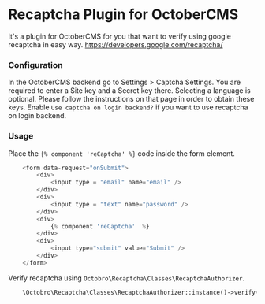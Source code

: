 # Recaptcha Plugin for OctoberCMS
It's a plugin for OctoberCMS for you that want to verify using google recaptcha in easy way.
https://developers.google.com/recaptcha/

### Configuration
In the OctoberCMS backend go to Settings > Captcha Settings. You are required to enter a Site key and a Secret key there. Selecting a language is optional. Please follow the instructions on that page in order to obtain these keys. Enable `Use captcha on login backend?` if you want to use recaptcha on login backend.

### Usage
Place the `{% component 'reCaptcha' %}` code inside the form element.
```php
    <form data-request="onSubmit">
        <div>
            <input type = "email" name="email" />
        </div>
        <div>
            <input type = "text" name="password" />
        </div>
        <div>
            {% component 'reCaptcha'  %}
        </div>
        <div>
            <input type="submit" value="Submit" />
        </div>
    </form>
```
Verify recaptcha using `Octobro\Recaptcha\Classes\RecaptchaAuthorizer`.
```php
    \Octobro\Recaptcha\Classes\RecaptchaAuthorizer::instance()->verify();
```